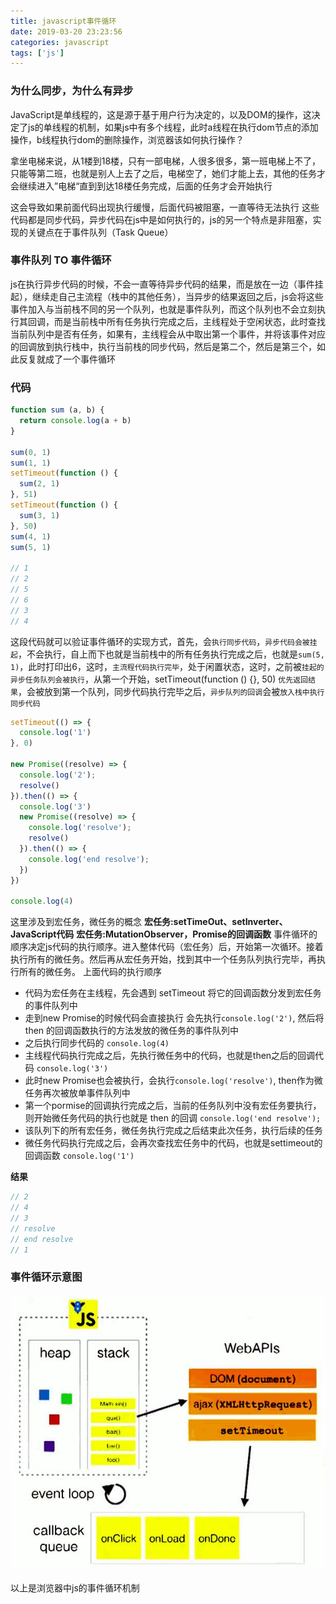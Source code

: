 ```yaml
---
title: javascript事件循环
date: 2019-03-20 23:23:56
categories: javascript
tags: ['js']
---
```


### 为什么同步，为什么有异步
JavaScript是单线程的，这是源于基于用户行为决定的，以及DOM的操作，这决定了js的单线程的机制，如果js中有多个线程，此时a线程在执行dom节点的添加操作，b线程执行dom的删除操作，浏览器该如何执行操作？

拿坐电梯来说，从1楼到18楼，只有一部电梯，人很多很多，第一班电梯上不了，只能等第二班，也就是别人上去了之后，电梯空了，她们才能上去，其他的任务才会继续进入”电梯“直到到达18楼任务完成，后面的任务才会开始执行

这会导致如果前面代码出现执行缓慢，后面代码被阻塞，一直等待无法执行
这些代码都是同步代码，异步代码在js中是如何执行的，js的另一个特点是非阻塞，实现的关键点在于事件队列（Task Queue）

### 事件队列 TO 事件循环
js在执行异步代码的时候，不会一直等待异步代码的结果，而是放在一边（事件挂起），继续走自己主流程（栈中的其他任务），当异步的结果返回之后，js会将这些事件加入与当前栈不同的另一个队列，也就是事件队列，而这个队列也不会立刻执行其回调，而是当前栈中所有任务执行完成之后，主线程处于空闲状态，此时查找当前队列中是否有任务，如果有，主线程会从中取出第一个事件，并将该事件对应的回调放到执行栈中，执行当前栈的同步代码，然后是第二个，然后是第三个，如此反复就成了一个事件循环

### 代码
```js
function sum (a, b) {
  return console.log(a + b)
}

sum(0, 1)
sum(1, 1)
setTimeout(function () {
  sum(2, 1)
}, 51)
setTimeout(function () {
  sum(3, 1)
}, 50)
sum(4, 1)
sum(5, 1)

// 1
// 2
// 5
// 6
// 3
// 4
```
这段代码就可以验证事件循环的实现方式，首先，会`执行同步代码`，`异步代码会被挂起`，不会执行，自上而下也就是当前栈中的所有任务执行完成之后，也就是`sum(5, 1)`，此时打印出6，这时，`主流程代码执行完毕`，处于闲置状态，这时，之前被`挂起的异步任务队列会被执行`，从第一个开始，setTimeout(function () {}, 50) `优先返回结果`，会被放到第一个队列，同步代码执行完毕之后，`异步队列的回调`会被`放入栈中执行同步代码`


```ts
setTimeout(() => {
  console.log('1')
}, 0)

new Promise((resolve) => {
  console.log('2');
  resolve()
}).then(() => {
  console.log('3')
  new Promise((resolve) => {
    console.log('resolve');
    resolve()
  }).then(() => {
    console.log('end resolve');
  })
})

console.log(4)
```
这里涉及到宏任务，微任务的概念
**宏任务:setTimeOut、setInverter、JavaScript代码**
**宏任务:MutationObserver，Promise的回调函数**
事件循环的顺序决定js代码的执行顺序。进入整体代码（宏任务）后，开始第一次循环。接着执行所有的微任务。然后再从宏任务开始，找到其中一个任务队列执行完毕，再执行所有的微任务。
上面代码的执行顺序
- 代码为宏任务在主线程，先会遇到 setTimeout 将它的回调函数分发到宏任务的事件队列中
- 走到new Promise的时候代码会直接执行 会先执行`console.log('2')`, 然后将 then 的回调函数执行的方法发放的微任务的事件队列中
- 之后执行同步代码的 `console.log(4)`
- 主线程代码执行完成之后，先执行微任务中的代码，也就是then之后的回调代码 `console.log('3')`
- 此时new Promise也会被执行，会执行`console.log('resolve')`, then作为微任务再次被放单事件队列中
- 第一个pormise的回调执行完成之后，当前的任务队列中没有宏任务要执行，则开始微任务代码的执行也就是  then 的回调 `console.log('end resolve');`
- 该队列下的所有宏任务，微任务执行完成之后结束此次任务，执行后续的任务
- 微任务代码执行完成之后，会再次查找宏任务中的代码，也就是settimeout的回调函数 `console.log('1')`

**结果**
```ts
// 2
// 4
// 3
// resolve
// end resolve
// 1
```

### 事件循环示意图
![event-loop](javascript事件循环/event-loop.jpg)


以上是浏览器中js的事件循环机制
